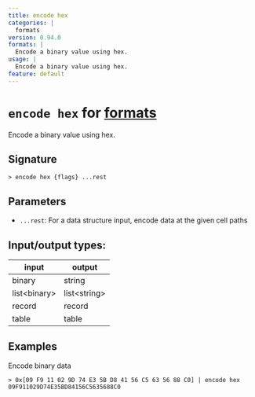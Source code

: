```yaml
---
title: encode hex
categories: |
  formats
version: 0.94.0
formats: |
  Encode a binary value using hex.
usage: |
  Encode a binary value using hex.
feature: default
---
```

<!-- This file is automatically generated. Please edit the command in https://github.com/nushell/nushell instead. -->

# `encode hex` for [formats](/commands/categories/formats.md)

<div class='command-title'>Encode a binary value using hex.</div>

## Signature

```> encode hex {flags} ...rest```

## Parameters

 -  `...rest`: For a data structure input, encode data at the given cell paths


## Input/output types:

| input        | output       |
| ------------ | ------------ |
| binary       | string       |
| list\<binary\> | list\<string\> |
| record       | record       |
| table        | table        |
## Examples

Encode binary data
```nu
> 0x[09 F9 11 02 9D 74 E3 5B D8 41 56 C5 63 56 88 C0] | encode hex
09F911029D74E35BD84156C5635688C0
```

